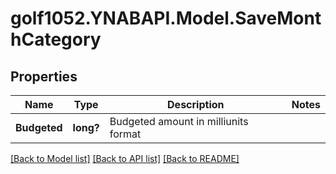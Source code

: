 # golf1052.YNABAPI.Model.SaveMonthCategory
## Properties

Name | Type | Description | Notes
------------ | ------------- | ------------- | -------------
**Budgeted** | **long?** | Budgeted amount in milliunits format | 

[[Back to Model list]](../README.md#documentation-for-models) [[Back to API list]](../README.md#documentation-for-api-endpoints) [[Back to README]](../README.md)

